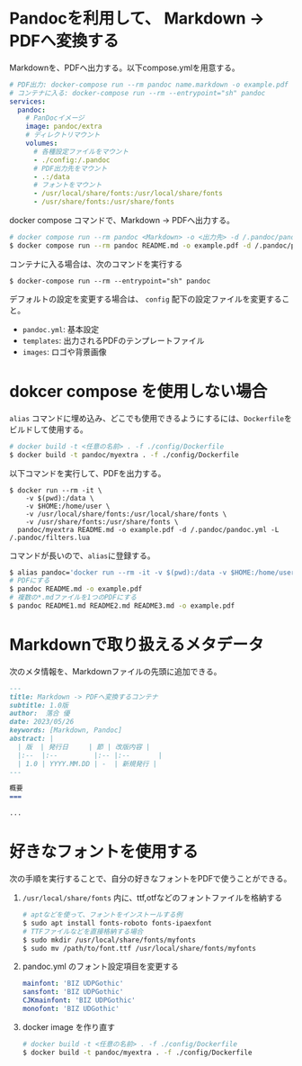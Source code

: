 # Pandocを利用して、 Markdown -> PDFへ変換する

Markdownを、PDFへ出力する。以下compose.ymlを用意する。

```yml
# PDF出力: docker-compose run --rm pandoc name.markdown -o example.pdf -d /.pandoc/pandoc.yml -L /.pandoc/filters.lua
# コンテナに入る: docker-compose run --rm --entrypoint="sh" pandoc
services:
  pandoc:
    # PanDocイメージ
    image: pandoc/extra
    # ディレクトリマウント
    volumes:
      # 各種設定ファイルをマウント
      - ./config:/.pandoc
      # PDF出力先をマウント
      - .:/data
      # フォントをマウント
      - /usr/local/share/fonts:/usr/local/share/fonts
      - /usr/share/fonts:/usr/share/fonts

```

docker compose コマンドで、Markdown -> PDFへ出力する。

```sh
# docker compose run --rm pandoc <Markdown> -o <出力先> -d /.pandoc/pandoc.yml
$ docker compose run --rm pandoc README.md -o example.pdf -d /.pandoc/pandoc.yml -L /.pandoc/filters.lua
```

コンテナに入る場合は、次のコマンドを実行する

```
$ docker-compose run --rm --entrypoint="sh" pandoc
```

デフォルトの設定を変更する場合は、 `config` 配下の設定ファイルを変更すること。

 * `pandoc.yml`: 基本設定
 * `templates`: 出力されるPDFのテンプレートファイル
 * `images`: ロゴや背景画像

# dokcer compose を使用しない場合

`alias` コマンドに埋め込み、どこでも使用できるようにするには、`Dockerfile`をビルドして使用する。

```sh
# docker build -t <任意の名前> . -f ./config/Dockerfile
$ docker build -t pandoc/myextra . -f ./config/Dockerfile
```

以下コマンドを実行して、PDFを出力する。
```
$ docker run --rm -it \
    -v $(pwd):/data \
    -v $HOME:/home/user \
    -v /usr/local/share/fonts:/usr/local/share/fonts \
    -v /usr/share/fonts:/usr/share/fonts \
  pandoc/myextra README.md -o example.pdf -d /.pandoc/pandoc.yml -L /.pandoc/filters.lua
```

コマンドが長いので、`alias`に登録する。

```sh
$ alias pandoc='docker run --rm -it -v $(pwd):/data -v $HOME:/home/user -v /usr/local/share/fonts:/usr/local/share/fonts -v /usr/share/fonts:/usr/share/fonts pandoc/myextra -d /.pandoc/pandoc.yml -L /.pandoc/filters.lua'
# PDFにする
$ pandoc README.md -o example.pdf
# 複数の*.mdファイルを1つのPDFにする
$ pandoc README1.md README2.md README3.md -o example.pdf
```

# Markdownで取り扱えるメタデータ

次のメタ情報を、Markdownファイルの先頭に追加できる。

```markdown
---
title: Markdown -> PDFへ変換するコンテナ
subtitle: 1.0版
author:  落合 優
date: 2023/05/26
keywords: [Markdown, Pandoc]
abstract: |
  | 版  | 発行日     | 節 | 改版内容 |
  |:--  |:--         |:-- |:--       |
  | 1.0 | YYYY.MM.DD | -  | 新規発行 |
---

概要
===

...

```

# 好きなフォントを使用する
次の手順を実行することで、自分の好きなフォントをPDFで使うことができる。

1. `/usr/local/share/fonts` 内に、ttf,otfなどのフォントファイルを格納する  
   ```sh
   # aptなどを使って、フォントをインストールする例
   $ sudo apt install fonts-roboto fonts-ipaexfont
   # TTFファイルなどを直接格納する場合
   $ sudo mkdir /usr/local/share/fonts/myfonts
   $ sudo mv /path/to/font.ttf /usr/local/share/fonts/myfonts
   ```
2. pandoc.yml のフォント設定項目を変更する  
   ```yaml
   mainfont: 'BIZ UDPGothic'
   sansfont: 'BIZ UDPGothic'
   CJKmainfont: 'BIZ UDPGothic'
   monofont: 'BIZ UDGothic'
   ```
3. docker image を作り直す  
   ```sh
   # docker build -t <任意の名前> . -f ./config/Dockerfile
   $ docker build -t pandoc/myextra . -f ./config/Dockerfile
   ```
